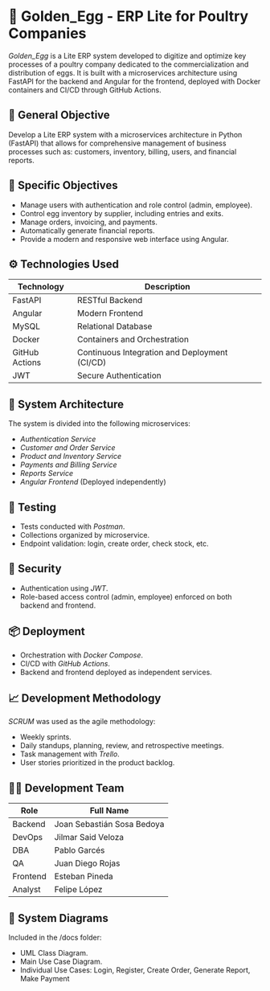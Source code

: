 # 🥚 Golden_Egg - ERP Lite for Poultry Companies

*Golden_Egg* is a Lite ERP system developed to digitize and optimize key processes of a poultry company dedicated to the commercialization and distribution of eggs. It is built with a microservices architecture using FastAPI for the backend and Angular for the frontend, deployed with Docker containers and CI/CD through GitHub Actions.


## 🚀 General Objective

Develop a Lite ERP system with a microservices architecture in Python (FastAPI) that allows for comprehensive management of business processes such as: customers, inventory, billing, users, and financial reports.


## 🎯 Specific Objectives

- Manage users with authentication and role control (admin, employee).
- Control egg inventory by supplier, including entries and exits.
- Manage orders, invoicing, and payments.
- Automatically generate financial reports.
- Provide a modern and responsive web interface using Angular.


## ⚙️ Technologies Used

| Technology       | Description                                |
|------------------|---------------------------------------------|
| FastAPI          | RESTful Backend                            |
| Angular          | Modern Frontend                            |
| MySQL            | Relational Database                        |
| Docker           | Containers and Orchestration               |
| GitHub Actions   | Continuous Integration and Deployment (CI/CD) |
| JWT              | Secure Authentication                     |


## 🧱 System Architecture

The system is divided into the following microservices:

- *Authentication Service*
- *Customer and Order Service*
- *Product and Inventory Service*
- *Payments and Billing Service*
- *Reports Service*
- *Angular Frontend* (Deployed independently)


## 🧪 Testing

- Tests conducted with *Postman*.
- Collections organized by microservice.
- Endpoint validation: login, create order, check stock, etc.


## 🔐 Security

- Authentication using *JWT*.
- Role-based access control (admin, employee) enforced on both backend and frontend.


## 📦 Deployment

- Orchestration with *Docker Compose*.
- CI/CD with *GitHub Actions*.
- Backend and frontend deployed as independent services.


## 📈 Development Methodology

*SCRUM* was used as the agile methodology:

- Weekly sprints.
- Daily standups, planning, review, and retrospective meetings.
- Task management with *Trello*.
- User stories prioritized in the product backlog.


## 🧑‍💻 Development Team

| Role              | Full Name                   |
|------------------|------------------------------|
| Backend           | Joan Sebastián Sosa Bedoya  |
| DevOps            | Jilmar Said Veloza          |
| DBA               | Pablo Garcés                |
| QA                | Juan Diego Rojas            |
| Frontend          | Esteban Pineda              |
| Analyst           | Felipe López                |


## 📂 System Diagrams

Included in the /docs folder:

- UML Class Diagram.
- Main Use Case Diagram.
- Individual Use Cases: Login, Register, Create Order, Generate Report, Make Payment
